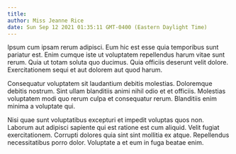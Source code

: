 ```yaml
---
title: 
author: Miss Jeanne Rice
date: Sun Sep 12 2021 01:35:11 GMT-0400 (Eastern Daylight Time)
---
```

Ipsum cum ipsam rerum adipisci. Eum hic est esse quia temporibus sunt pariatur est. Enim cumque iste ut voluptatem repellendus harum vitae sunt rerum. Quia ut totam soluta quo ducimus. Quia officiis deserunt velit dolore. Exercitationem sequi et aut dolorem aut quod harum.

 Consequatur voluptatem sit laudantium debitis molestias. Doloremque debitis nostrum. Sint ullam blanditiis animi nihil odio et et officiis. Molestias voluptatem modi quo rerum culpa et consequatur rerum. Blanditiis enim minima a voluptate qui.

 Nisi quae sunt voluptatibus excepturi et impedit voluptas quos non. Laborum aut adipisci sapiente qui est ratione est cum aliquid. Velit fugiat exercitationem. Corrupti dolores quia sint sint mollitia ex atque. Repellendus necessitatibus porro dolor. Voluptate a et eum in fuga beatae enim.